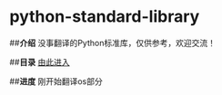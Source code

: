 python-standard-library
=======================

##**介绍**
没事翻译的Python标准库，仅供参考，欢迎交流！

##**目录**
[由此进入](menu.md)

##**进度**
刚开始翻译os部分